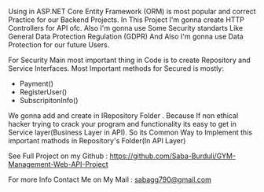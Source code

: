 Using in ASP.NET Core Entity Framework (ORM) is most popular and correct Practice for our Backend Projects. In This Project I'm gonna create HTTP Controllers for API ofc. Also I'm gonna use Some Security standarts Like General Data Protection Regulation (GDPR) And Also I'm gonna use Data Protection for our future Users.

For Security Main most important thing in Code is to create Repository and Service Interfaces. Most Important methods for Secured is mostly:
<ul>
  <li>Payment()</li>
  <li>RegisterUser()</li>
  <li> SubscripitonInfo()</li>
</ul>


We gonna add and create in IRepository Folder . Because If non ethical hacker trying to crack your program and functionality its easy to get in Service layer(Business Layer in API). So its Common Way to Implement this important mathods in Repository's Folder(In API Layer)

See Full Project on my Github : https://github.com/Saba-Burduli/GYM-Management-Web-API-Project

For more Info Contact Me on My Mail : sabagg790@gmail.com
